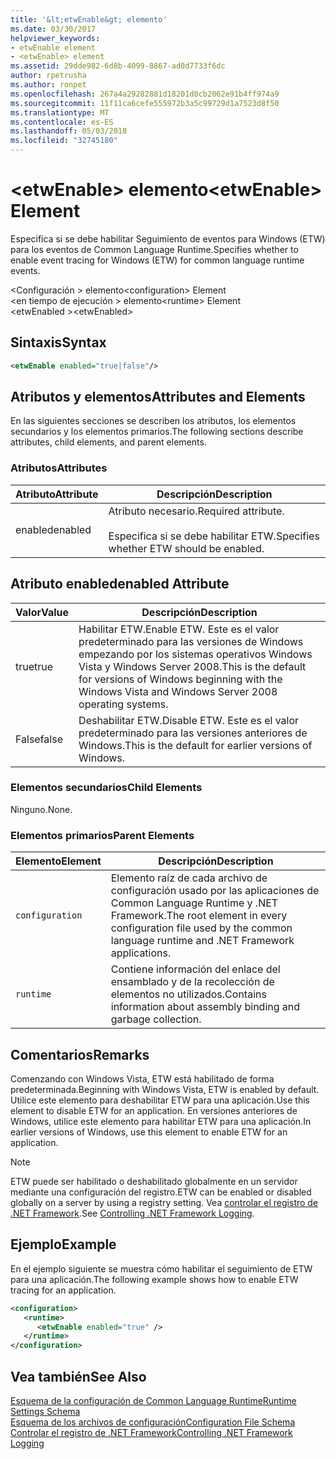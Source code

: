 ```yaml
---
title: '&lt;etwEnable&gt; elemento'
ms.date: 03/30/2017
helpviewer_keywords:
- etwEnable element
- <etwEnable> element
ms.assetid: 29dde982-6d8b-4099-8867-ad0d7733f6dc
author: rpetrusha
ms.author: ronpet
ms.openlocfilehash: 267a4a29282881d18201d0cb2062e91b4ff974a9
ms.sourcegitcommit: 11f11ca6cefe555972b3a5c99729d1a7523d8f50
ms.translationtype: MT
ms.contentlocale: es-ES
ms.lasthandoff: 05/03/2018
ms.locfileid: "32745180"
---
```

# <a name="ltetwenablegt-element"></a><span data-ttu-id="65bde-102">&lt;etwEnable&gt; elemento</span><span class="sxs-lookup"><span data-stu-id="65bde-102">&lt;etwEnable&gt; Element</span></span>
<span data-ttu-id="65bde-103">Especifica si se debe habilitar Seguimiento de eventos para Windows (ETW) para los eventos de Common Language Runtime.</span><span class="sxs-lookup"><span data-stu-id="65bde-103">Specifies whether to enable event tracing for Windows (ETW) for common language runtime events.</span></span>  
  
 <span data-ttu-id="65bde-104">\<Configuración > elemento</span><span class="sxs-lookup"><span data-stu-id="65bde-104">\<configuration> Element</span></span>  
<span data-ttu-id="65bde-105">\<en tiempo de ejecución > elemento</span><span class="sxs-lookup"><span data-stu-id="65bde-105">\<runtime> Element</span></span>  
<span data-ttu-id="65bde-106">\<etwEnabled ></span><span class="sxs-lookup"><span data-stu-id="65bde-106">\<etwEnabled></span></span>  
  
## <a name="syntax"></a><span data-ttu-id="65bde-107">Sintaxis</span><span class="sxs-lookup"><span data-stu-id="65bde-107">Syntax</span></span>  
  
```xml  
<etwEnable enabled="true|false"/>  
```  
  
## <a name="attributes-and-elements"></a><span data-ttu-id="65bde-108">Atributos y elementos</span><span class="sxs-lookup"><span data-stu-id="65bde-108">Attributes and Elements</span></span>  
 <span data-ttu-id="65bde-109">En las siguientes secciones se describen los atributos, los elementos secundarios y los elementos primarios.</span><span class="sxs-lookup"><span data-stu-id="65bde-109">The following sections describe attributes, child elements, and parent elements.</span></span>  
  
### <a name="attributes"></a><span data-ttu-id="65bde-110">Atributos</span><span class="sxs-lookup"><span data-stu-id="65bde-110">Attributes</span></span>  
  
|<span data-ttu-id="65bde-111">Atributo</span><span class="sxs-lookup"><span data-stu-id="65bde-111">Attribute</span></span>|<span data-ttu-id="65bde-112">Descripción</span><span class="sxs-lookup"><span data-stu-id="65bde-112">Description</span></span>|  
|---------------|-----------------|  
|<span data-ttu-id="65bde-113">enabled</span><span class="sxs-lookup"><span data-stu-id="65bde-113">enabled</span></span>|<span data-ttu-id="65bde-114">Atributo necesario.</span><span class="sxs-lookup"><span data-stu-id="65bde-114">Required attribute.</span></span><br /><br /> <span data-ttu-id="65bde-115">Especifica si se debe habilitar ETW.</span><span class="sxs-lookup"><span data-stu-id="65bde-115">Specifies whether ETW should be enabled.</span></span>|  
  
## <a name="enabled-attribute"></a><span data-ttu-id="65bde-116">Atributo enabled</span><span class="sxs-lookup"><span data-stu-id="65bde-116">enabled Attribute</span></span>  
  
|<span data-ttu-id="65bde-117">Valor</span><span class="sxs-lookup"><span data-stu-id="65bde-117">Value</span></span>|<span data-ttu-id="65bde-118">Descripción</span><span class="sxs-lookup"><span data-stu-id="65bde-118">Description</span></span>|  
|-----------|-----------------|  
|<span data-ttu-id="65bde-119">true</span><span class="sxs-lookup"><span data-stu-id="65bde-119">true</span></span>|<span data-ttu-id="65bde-120">Habilitar ETW.</span><span class="sxs-lookup"><span data-stu-id="65bde-120">Enable ETW.</span></span> <span data-ttu-id="65bde-121">Este es el valor predeterminado para las versiones de Windows empezando por los sistemas operativos Windows Vista y Windows Server 2008.</span><span class="sxs-lookup"><span data-stu-id="65bde-121">This is the default for versions of Windows beginning with the Windows Vista and Windows Server 2008 operating systems.</span></span>|  
|<span data-ttu-id="65bde-122">False</span><span class="sxs-lookup"><span data-stu-id="65bde-122">false</span></span>|<span data-ttu-id="65bde-123">Deshabilitar ETW.</span><span class="sxs-lookup"><span data-stu-id="65bde-123">Disable ETW.</span></span> <span data-ttu-id="65bde-124">Este es el valor predeterminado para las versiones anteriores de Windows.</span><span class="sxs-lookup"><span data-stu-id="65bde-124">This is the default for earlier versions of Windows.</span></span>|  
  
### <a name="child-elements"></a><span data-ttu-id="65bde-125">Elementos secundarios</span><span class="sxs-lookup"><span data-stu-id="65bde-125">Child Elements</span></span>  
 <span data-ttu-id="65bde-126">Ninguno.</span><span class="sxs-lookup"><span data-stu-id="65bde-126">None.</span></span>  
  
### <a name="parent-elements"></a><span data-ttu-id="65bde-127">Elementos primarios</span><span class="sxs-lookup"><span data-stu-id="65bde-127">Parent Elements</span></span>  
  
|<span data-ttu-id="65bde-128">Elemento</span><span class="sxs-lookup"><span data-stu-id="65bde-128">Element</span></span>|<span data-ttu-id="65bde-129">Descripción</span><span class="sxs-lookup"><span data-stu-id="65bde-129">Description</span></span>|  
|-------------|-----------------|  
|`configuration`|<span data-ttu-id="65bde-130">Elemento raíz de cada archivo de configuración usado por las aplicaciones de Common Language Runtime y .NET Framework.</span><span class="sxs-lookup"><span data-stu-id="65bde-130">The root element in every configuration file used by the common language runtime and .NET Framework applications.</span></span>|  
|`runtime`|<span data-ttu-id="65bde-131">Contiene información del enlace del ensamblado y de la recolección de elementos no utilizados.</span><span class="sxs-lookup"><span data-stu-id="65bde-131">Contains information about assembly binding and garbage collection.</span></span>|  
  
## <a name="remarks"></a><span data-ttu-id="65bde-132">Comentarios</span><span class="sxs-lookup"><span data-stu-id="65bde-132">Remarks</span></span>  
 <span data-ttu-id="65bde-133">Comenzando con Windows Vista, ETW está habilitado de forma predeterminada.</span><span class="sxs-lookup"><span data-stu-id="65bde-133">Beginning with Windows Vista, ETW is enabled by default.</span></span> <span data-ttu-id="65bde-134">Utilice este elemento para deshabilitar ETW para una aplicación.</span><span class="sxs-lookup"><span data-stu-id="65bde-134">Use this element to disable ETW for an application.</span></span> <span data-ttu-id="65bde-135">En versiones anteriores de Windows, utilice este elemento para habilitar ETW para una aplicación.</span><span class="sxs-lookup"><span data-stu-id="65bde-135">In earlier versions of Windows, use this element to enable ETW for an application.</span></span>  
  
> [!NOTE]
>  <span data-ttu-id="65bde-136">ETW puede ser habilitado o deshabilitado globalmente en un servidor mediante una configuración del registro.</span><span class="sxs-lookup"><span data-stu-id="65bde-136">ETW can be enabled or disabled globally on a server by using a registry setting.</span></span> <span data-ttu-id="65bde-137">Vea [controlar el registro de .NET Framework](../../../../../docs/framework/performance/controlling-logging.md).</span><span class="sxs-lookup"><span data-stu-id="65bde-137">See [Controlling .NET Framework Logging](../../../../../docs/framework/performance/controlling-logging.md).</span></span>  
  
## <a name="example"></a><span data-ttu-id="65bde-138">Ejemplo</span><span class="sxs-lookup"><span data-stu-id="65bde-138">Example</span></span>  
 <span data-ttu-id="65bde-139">En el ejemplo siguiente se muestra cómo habilitar el seguimiento de ETW para una aplicación.</span><span class="sxs-lookup"><span data-stu-id="65bde-139">The following example shows how to enable ETW tracing for an application.</span></span>  
  
```xml  
<configuration>  
   <runtime>  
      <etwEnable enabled="true" />  
   </runtime>  
</configuration>  
```  
  
## <a name="see-also"></a><span data-ttu-id="65bde-140">Vea también</span><span class="sxs-lookup"><span data-stu-id="65bde-140">See Also</span></span>  
 [<span data-ttu-id="65bde-141">Esquema de la configuración de Common Language Runtime</span><span class="sxs-lookup"><span data-stu-id="65bde-141">Runtime Settings Schema</span></span>](../../../../../docs/framework/configure-apps/file-schema/runtime/index.md)  
 [<span data-ttu-id="65bde-142">Esquema de los archivos de configuración</span><span class="sxs-lookup"><span data-stu-id="65bde-142">Configuration File Schema</span></span>](../../../../../docs/framework/configure-apps/file-schema/index.md)  
 [<span data-ttu-id="65bde-143">Controlar el registro de .NET Framework</span><span class="sxs-lookup"><span data-stu-id="65bde-143">Controlling .NET Framework Logging</span></span>](../../../../../docs/framework/performance/controlling-logging.md)
